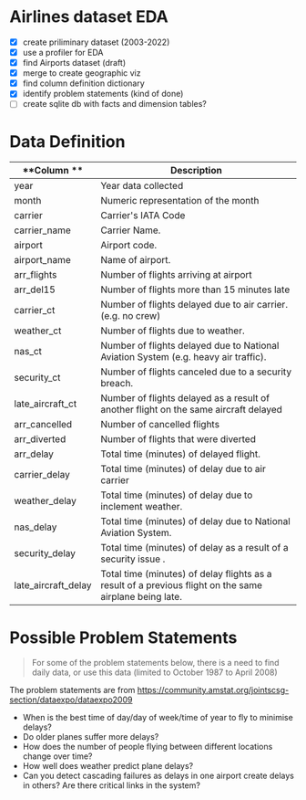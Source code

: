 # Airlines dataset EDA

- [x] create priliminary dataset (2003-2022)
- [x] use a profiler for EDA
- [x] find Airports dataset (draft)
- [x] merge to create geographic viz
- [x] find column definition dictionary
- [x] identify problem statements (kind of done)
- [ ] create sqlite db with facts and dimension tables? 

# Data Definition
| **Column **         | **Description**                                                                                         |
|---------------------|---------------------------------------------------------------------------------------------------------|
| year                | Year data collected                                                                                     |
| month               | Numeric representation of the month                                                                     |
| carrier             | Carrier's IATA Code                                                                                     |
| carrier_name        | Carrier Name.                                                                                           |
| airport             | Airport code.                                                                                           |
| airport_name        | Name of airport.                                                                                        |
| arr_flights         | Number of flights arriving at airport                                                                   |
| arr_del15           | Number of flights more than 15 minutes late                                                             |
| carrier_ct          | Number of flights delayed due to air carrier. (e.g. no crew)                                            |
| weather_ct          | Number of flights due to weather.                                                                       |
| nas_ct              | Number of flights delayed due to National Aviation System (e.g. heavy air traffic).                     |
| security_ct         | Number of flights canceled due to a security breach.                                                    |
| late_aircraft_ct    | Number of flights delayed as a result of another flight on the same aircraft delayed                    |
| arr_cancelled       | Number of cancelled flights                                                                             |
| arr_diverted        | Number of flights that were diverted                                                                    |
| arr_delay           | Total time (minutes) of delayed flight.                                                                 |
| carrier_delay       | Total time (minutes) of delay due to air carrier                                                        |
| weather_delay       | Total time (minutes) of delay due to inclement weather.                                                 |
| nas_delay           | Total time (minutes) of delay due to National Aviation System.                                          |
| security_delay      | Total time (minutes) of delay as a result of a security issue .                                         |
| late_aircraft_delay | Total time (minutes) of delay flights as a result of a previous flight on the same airplane being late. |


# Possible Problem Statements
> For some of the problem statements below, there is a need to find daily data, or use this data (limited to October 1987 to April 2008)

The problem statements are from https://community.amstat.org/jointscsg-section/dataexpo/dataexpo2009

- When is the best time of day/day of week/time of year to fly to minimise delays?
- Do older planes suffer more delays?
- How does the number of people flying between different locations change over time?
- How well does weather predict plane delays?
- Can you detect cascading failures as delays in one airport create delays in others? Are there critical links in the system?
